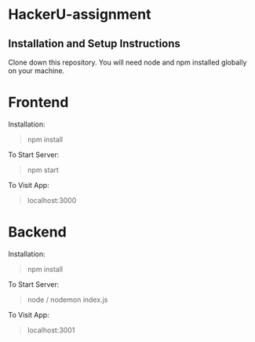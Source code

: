 # HackerU-assignment


## Installation and Setup Instructions
Clone down this repository. You will need node and npm installed globally on your machine.

# Frontend

Installation:

> npm install

To Start Server:

> npm start

To Visit App:

> localhost:3000

# Backend

Installation:

> npm install

To Start Server:

> node / nodemon index.js

To Visit App:

> localhost:3001
